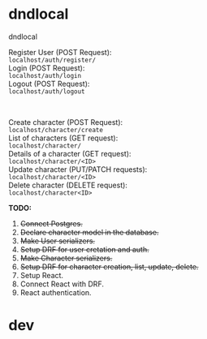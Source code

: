 # dndlocal
dndlocal

Register User (POST Request): <br>
```localhost/auth/register/``` <br>
Login (POST Request): <br>
```localhost/auth/login``` <br>
Logout (POST Request): <br>
```localhost/auth/logout``` <br>

<br>

Create character (POST Request): <br>
```localhost/character/create``` <br>
List of characters (GET request): <br>
```localhost/character/``` <br>
Details of a character (GET request): <br>
```localhost/character/<ID>``` <br>
Update character (PUT/PATCH requests): <br>
```localhost/character/<ID>``` <br>
Delete character (DELETE request): <br>
```localhost/character<ID>``` <br>

**TODO:** <br>
1. ~~Connect Postgres.~~
2. ~~Declare character model in the database.~~
2. ~~Make User serializers.~~
3. ~~Setup DRF for user cretation and auth.~~
3. ~~Make Character serializers.~~
4. ~~Setup DRF for character creation, list, update, delete.~~
5. Setup React.
5. Connect React with DRF.
5. React authentication.

# dev 
